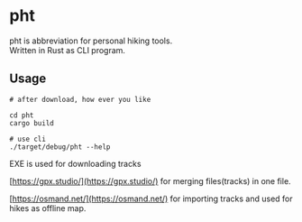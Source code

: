 # pht
pht is abbreviation for personal hiking tools.  
Written in Rust as CLI program.

## Usage
```
# after download, how ever you like

cd pht
cargo build

# use cli
./target/debug/pht --help

```

EXE is used for downloading tracks

[https://gpx.studio/](https://gpx.studio/) for merging files(tracks) in one file.

[https://osmand.net/](https://osmand.net/) for importing tracks and used for hikes as offline map.
